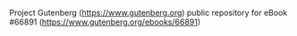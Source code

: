 Project Gutenberg (https://www.gutenberg.org) public repository for
eBook #66891 (https://www.gutenberg.org/ebooks/66891)
